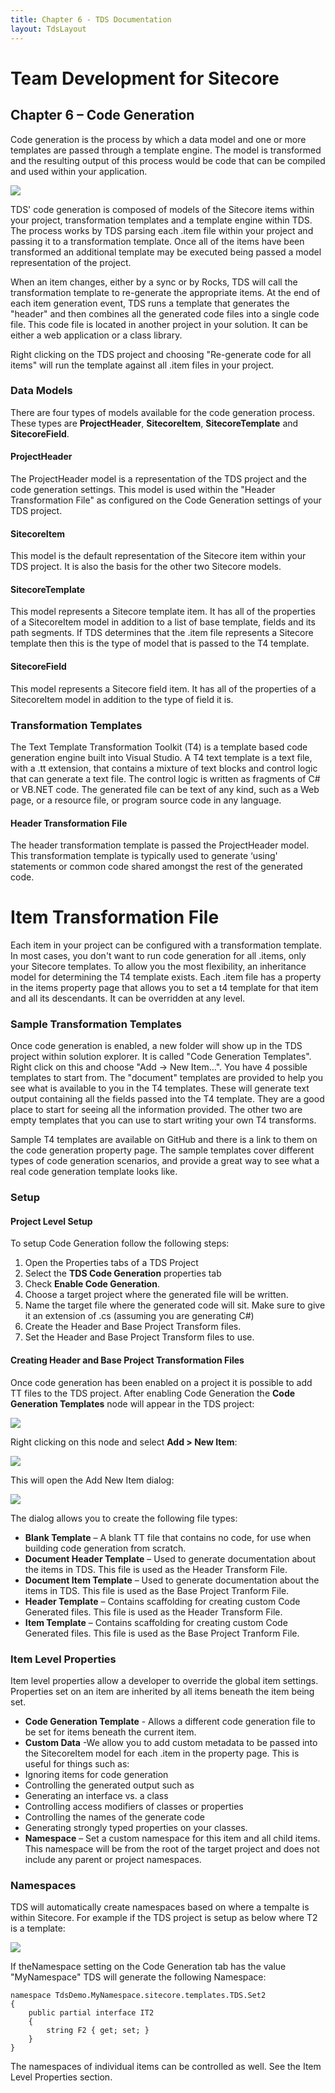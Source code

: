 ```yaml
---
title: Chapter 6 - TDS Documentation
layout: TdsLayout
---
```

# Team Development for Sitecore 

## Chapter 6 – Code Generation

Code generation is the process by which a data model and one or more templates are passed through a template engine. The model is transformed and the resulting output of this process would be code that can be compiled and used within your application.
 
![](/Images/Tds/chapter6-codegenprocess.png) 

TDS' code generation is composed of models of the Sitecore items within your project, transformation templates and a template engine within TDS. The process works by TDS parsing each .item file within your project and passing it to a transformation template. Once all of the items have been transformed an additional template may be executed being passed a model representation of the project.

When an item changes, either by a sync or by Rocks, TDS will call the transformation template to re-generate the appropriate items. At the end of each item generation event, TDS runs a template that generates the "header" and then combines all the generated code files into a single code file. This code file is located in another project in your solution. It can be either a web application or a class library.

Right clicking on the TDS project and choosing "Re-generate code for all items" will run the template against all .item files in your project.

### Data Models

There are four types of models available for the code generation process. These types are **ProjectHeader**, **SitecoreItem**, **SitecoreTemplate** and **SitecoreField**.

#### ProjectHeader

The ProjectHeader model is a representation of the TDS project and the code generation settings. This model is used within the "Header Transformation File" as configured on the Code Generation settings of your TDS project.

#### SitecoreItem

This model is the default representation of the Sitecore item within your TDS project. It is also the basis for the other two Sitecore models.

#### SitecoreTemplate 

This model represents a Sitecore template item. It has all of the properties of a SitecoreItem model in addition to a list of base template, fields and its path segments. If TDS determines that the .item file represents a Sitecore template then this is the type of model that is passed to the T4 template.

#### SitecoreField

This model represents a Sitecore field item. It has all of the properties of a SitecoreItem model in addition to the type of field it is.

### Transformation Templates

The Text Template Transformation Toolkit (T4) is a template based code generation engine built into Visual Studio. A T4 text template is a text file, with a .tt extension, that contains a mixture of text blocks and control logic that can generate a text file. The control logic is written as fragments of C# or VB.NET code. The generated file can be text of any kind, such as a Web page, or a resource file, or program source code in any language. 

#### Header Transformation File

The header transformation template is passed the ProjectHeader model. This transformation template is typically used to generate ‘using' statements or common code shared amongst the rest of the generated code.

# Item Transformation File 

Each item in your project can be configured with a transformation template. In most cases, you don't want to run code generation for all .items, only your Sitecore templates. To allow you the most flexibility, an inheritance model for determining the T4 template exists. Each .item file has a property in the items property page that allows you to set a t4 template for that item and all its descendants. It can be overridden at any level.

### Sample Transformation Templates

Once code generation is enabled, a new folder will show up in the TDS project within solution explorer. It is called "Code Generation Templates". Right click on this and choose "Add -> New Item…". You have 4 possible templates to start from. The "document" templates are provided to help you see what is available to you in the T4 templates. These will generate text output containing all the fields passed into the T4 template. They are a good place to start for seeing all the information provided. The other two are empty templates that you can use to start writing your own T4 transforms.
    
Sample T4 templates are available on GitHub and there is a link to them on the code generation property page. The sample templates cover different types of code generation scenarios, and provide a great way to see what a real code generation template looks like.

### Setup

#### Project Level Setup

To setup Code Generation follow the following steps:
1.	Open the Properties tabs of a TDS Project
2.	Select the **TDS Code Generation** properties tab
3.	Check **Enable Code Generation**.
4.	Choose a target project where the generated file will be written.
5.	Name the target file where the generated code will sit. Make sure to give it an extension of .cs (assuming you are generating C#)
6.	Create the Header and Base Project Transform files.
7.	Set the Header and Base Project Transform files to use.

#### Creating Header and Base Project Transformation Files 

Once code generation has been enabled on a project it is possible to add TT files to the TDS project. After enabling Code Generation the **Code Generation Templates** node will appear in the TDS  project:

  
![](/Images/Tds/chapter6-codegennode.png) 

Right clicking on this node and select **Add > New Item**:
 
![](/Images/Tds/chapter6-codegennewitem.png) 

This will open the Add New Item  dialog:
 
![](/Images/Tds/chapter6-codegendialog.png) 

The dialog allows you to create the following file types:

* **Blank Template** – A blank TT file that contains no code, for use when building code generation from scratch.
* **Document Header Template** – Used to generate documentation about the items in TDS. This file is used as the Header Transform File.
* **Document Item Template** – Used to generate documentation about the items in TDS. This file is used as the Base Project Tranform File.
* **Header Template** – Contains scaffolding for creating custom Code Generated files. This file is used as the Header Transform File.
* **Item Template** – Contains scaffolding for creating custom Code Generated files. This file is used as the Base Project Tranform File.

### Item Level Properties

Item level properties allow a developer to override the global item settings. Properties set on an item are inherited by all items beneath the item being set.
 
* **Code Generation Template** - Allows a different code generation file to be set for items beneath the current item. 
* **Custom Data** -We allow you to add custom metadata to be passed into the SitecoreItem model for each .item in the property page. This is useful for things such as:
 *  Ignoring items for code generation
 *  Controlling the generated output such as
  *  Generating an interface vs. a class
  *  Controlling access modifiers of classes or properties
  *  Controlling the names of the generate code
  *  Generating strongly typed properties on your classes.
* **Namespace** – Set a custom namespace for this item and all child items. This namespace will be from the root of the target project and does not include any parent or project namespaces.

### Namespaces

TDS will automatically create namespaces based on where a tempalte is within Sitecore. For example if the TDS project is setup as below where T2 is a template:
 
![](/Images/Tds/chapter6-codegenname.png) 

If theNamespace setting on the Code Generation tab has the value "MyNamespace" TDS will generate the following Namespace:

	namespace TdsDemo.MyNamespace.sitecore.templates.TDS.Set2
	{
	    public partial interface IT2                    
	    {
	        string F2 { get; set; }
	    }
	}

The namespaces of individual items can be controlled as well. See the Item Level Properties section.
